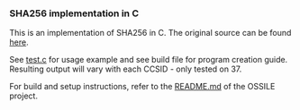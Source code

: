 ### SHA256 implementation in C

This is an implementation of SHA256 in C. The original source can be found [here](https://github.com/miguel-r-s/SHA-256).

See [test.c](test.c) for usage example and see build file for program creation guide. Resulting output will vary with each CCSID - only tested on 37.

For build and setup instructions, refer to the [README.md](../../README.md) of the OSSILE project.
